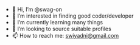 - 👋 Hi, I’m @swag-on
- 👀 I’m interested in finding good coder/developer
- 🌱 I’m currently learning many things
- 💞️ I’m looking to source suitable profiles
- 📫 How to reach me: swiyadni@gmail.com

<!---
swag-on/swag-on is a ✨ special ✨ repository because its `README.md` (this file) appears on your GitHub profile.
You can click the Preview link to take a look at your changes.
--->
